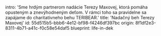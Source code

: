 intro: 'Sme hrdým partnerom nadácie Terezy Maxovej, ktorá pomáha opusteným a znevýhodneným deťom. V rámci toho sa pravidelne sa zapájame do charitatívneho behu TERIBEAR.'
title: 'Nadačný beh Terezy Maxovej'
id: 55d515b5-bbb6-4e12-bf98-f4246df397bc
origin: 8f1df2e3-8311-4b71-a41c-f0c58e54daf5
blueprint: life-in-dek
